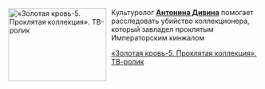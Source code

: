 <!--2025-10-23 11:48:30-->
<div class="yb">
  <div class="rss kino_kino"><a href="https://www.kino-teatr.ru/video/54808/" title="«Золотая кровь-5. Проклятая коллекция». ТВ-ролик"><img src="https://www.kino-teatr.ru/video/8/0/54808/poster.jpg" width="196" height="147" align="left" hspace="5" style="margin: 0px 10px 0px 5px" alt="«Золотая кровь-5. Проклятая коллекция». ТВ-ролик"/></a>Культуролог <a href=https://www.kino-teatr.ru/kino/acter/w/ros/366750/bio/ target=_blank><strong>Антонина Дивина</strong></a> помогает расследовать убийство коллекционера, который завладел проклятым Императорским кинжалом <p class="titl"><a href="https://www.kino-teatr.ru/video/54808/">«Золотая кровь-5. Проклятая коллекция». ТВ-ролик</a></p></div>
</div>
